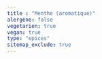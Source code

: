```yaml
---
title : "Menthe (aromatique)"
alergene: false
vegetarien: true
vegan: true
type: "epices"
sitemap_exclude: true
--- 
```

